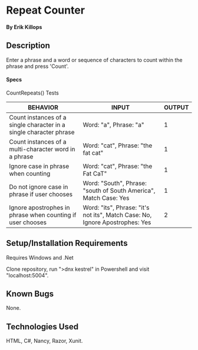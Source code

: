 # Repeat Counter

#### By **Erik Killops**

## Description

Enter a phrase and a word or sequence of characters to count within the phrase and press 'Count'.

#### Specs

CountRepeats() Tests

| BEHAVIOR                                                           | INPUT                                                                             | OUTPUT |
|--------------------------------------------------------------------|-----------------------------------------------------------------------------------|--------|
| Count instances of a single character in a single character phrase | Word: "a", Phrase: "a"                                                            | 1      |
| Count instances of a multi-character word in a phrase              | Word: "cat", Phrase: "the fat cat"                                                | 1      |
| Ignore case in phrase when counting                                | Word: "cat", Phrase: "the Fat CaT"                                                | 1      |
| Do not ignore case in phrase if user chooses                       | Word: "South", Phrase: "south of South America", Match Case: Yes                  | 1      |
| Ignore apostrophes in phrase when counting if user chooses         | Word: "its", Phrase: "it's not its", Match Case: No, Ignore Apostrophes: Yes      | 2      |


## Setup/Installation Requirements

Requires Windows and .Net

Clone repository, run ">dnx kestrel" in Powershell and visit "localhost:5004".

## Known Bugs

None.


## Technologies Used

HTML, C#, Nancy, Razor, Xunit.
